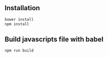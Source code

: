 Installation
------------

```bash
bower install
npm install
```

Build javascripts file with babel
---------------------------------

```bash
npm run build
```
